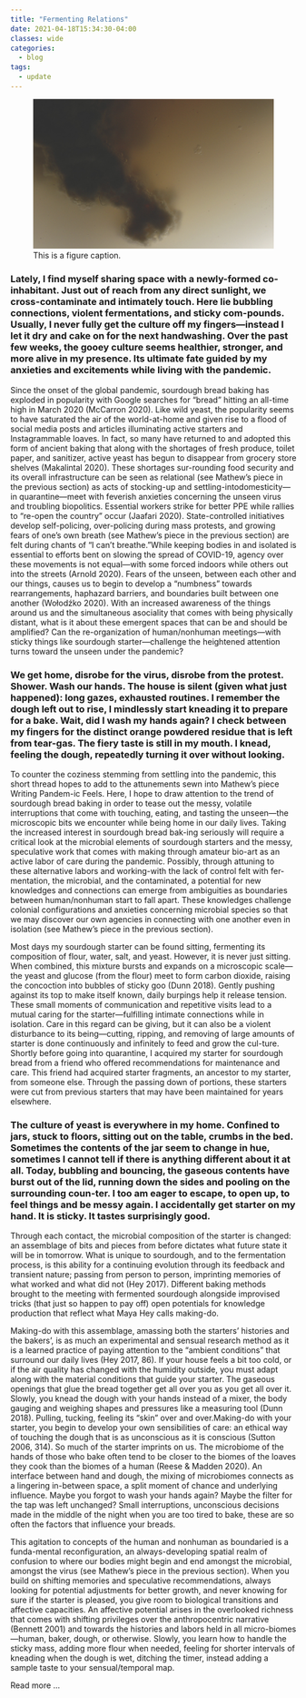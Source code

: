 ```yaml
---
title: "Fermenting Relations"
date: 2021-04-18T15:34:30-04:00
classes: wide
categories:
  - blog
tags:
  - update
---
```


<figure>
  <img src="https://raw.githubusercontent.com/johnnygainer/johnnygainer.github.io/master/assets/images/DeepinScreenshot_select-area_20210322104211.png" alt="this is a placeholder image">
  <figcaption>This is a figure caption.</figcaption>
</figure>


<h3>Lately, I find myself sharing space with a newly-formed co-inhabitant. Just out of reach from any direct sunlight, we cross-contaminate and intimately touch. Here lie bubbling connections, violent fermentations, and sticky com-pounds. Usually, I never fully get the culture off my fingers—instead I let it dry and cake on for the next handwashing. Over the past few weeks, the gooey culture seems healthier, stronger, and more alive in my presence. Its ultimate fate guided by my anxieties and excitements while living with the pandemic.</h3>

Since the onset of the global pandemic, sourdough bread baking has exploded in popularity with Google searches for “bread” hitting an all-time high in March 2020 (McCarron 2020). Like wild yeast, the popularity seems to have saturated the air of the world-at-home and given rise to a flood of social media posts and articles illuminating active starters and Instagrammable loaves. In fact, so many have returned to and adopted this form of ancient baking that along with the shortages of fresh produce, toilet paper, and sanitizer, active yeast has begun to disappear from grocery store shelves (Makalintal 2020). These shortages sur-rounding food security and its overall infrastructure can be seen as relational (see Mathew’s piece in the previous section) as acts of stocking-up and settling-intodomesticity—in quarantine—meet with feverish anxieties concerning the unseen virus and troubling biopolitics. Essential workers strike for better PPE while rallies to “re-open the country” occur (Jaafari 2020). State-controlled initiatives develop self-policing, over-policing during mass protests, and growing fears of one’s own breath (see Mathew’s piece in the previous section) are felt during chants of “I can’t breathe.”While keeping bodies in and isolated is essential to efforts bent on slowing the spread of COVID-19, agency over these movements is not equal—with some forced indoors while others out into the streets (Arnold 2020). Fears of the unseen, between each other and our things, causes us to begin to develop a “numbness” towards rearrangements, haphazard barriers, and boundaries built between one another (Wołodźko 2020). With an increased awareness of the things around us and the simultaneous asociality that comes with being physically distant, what is it about these emergent spaces that can be and should be amplified? Can the re-organization of human/nonhuman meetings—with sticky things like sourdough starter—challenge the heightened attention turns toward the unseen under the pandemic?

<h3>We get home, disrobe for the virus, disrobe from the protest. Shower. Wash our hands. The house is silent (given what just happened): long gazes, exhausted routines. I remember the dough left out to rise, I mindlessly start kneading it to prepare for a bake. Wait, did I wash my hands again? I check between my fingers for the distinct orange powdered residue that is left from tear-gas. The fiery taste is still in my mouth. I knead, feeling the dough, repeatedly turning it over without looking. </h3>

To counter the coziness stemming from settling into the pandemic, this short thread hopes to add to the attunements sewn into Mathew’s piece Writing Pandem-ic Feels. Here, I hope to draw attention to the trend of sourdough bread baking in order to tease out the messy, volatile interruptions that come with touching, eating, and tasting the unseen—the microscopic bits we encounter while being home in our daily lives. Taking the increased interest in sourdough bread bak-ing seriously will require a critical look at the microbial elements of sourdough starters and the messy, speculative work that comes with making through amateur bio-art as an active labor of care during the pandemic. Possibly, through attuning to these alternative labors and working-with the lack of control felt with fer-mentation, the microbial, and the contaminated, a potential for new knowledges and connections can emerge from ambiguities as boundaries between human/nonhuman start to fall apart. These knowledges challenge colonial configurations and anxieties concerning microbial species so that we may discover our own agencies in connecting with one another even in isolation (see Mathew’s piece in the previous section).

Most days my sourdough starter can be found sitting, fermenting its composition of flour, water, salt, and yeast. However, it is never just sitting. When combined, this mixture bursts and expands on a microscopic scale—the yeast and glucose (from the flour) meet to form carbon dioxide, raising the concoction into bubbles of sticky goo (Dunn 2018). Gently pushing against its top to make itself known, daily burpings help it release tension. These small moments of communication and repetitive visits lead to a mutual caring for the starter—fulfilling intimate connections while in isolation. Care in this regard can be giving, but it can also be a violent disturbance to its being—cutting, ripping, and removing of large amounts of starter is done continuously and infinitely to feed and grow the cul-ture. Shortly before going into quarantine, I acquired my starter for sourdough bread from a friend who offered recommendations for maintenance and care. This friend had acquired starter fragments, an ancestor to my starter, from someone else. Through the passing down of portions, these starters were cut from previous starters that may have been maintained for years elsewhere.

<h3>The culture of yeast is everywhere in my home. Confined to jars, stuck to floors, sitting out on the table, crumbs in the bed. Sometimes the contents of the jar seem to change in hue, sometimes I cannot tell if there is anything different about it at all. Today, bubbling and bouncing, the gaseous contents have burst out of the lid, running down the sides and pooling on the surrounding coun-ter. I too am eager to escape, to open up, to feel things and be messy again. I accidentally get starter on my hand. It is sticky. It tastes surprisingly good.</h3>

Through each contact, the microbial composition of the starter is changed: an assemblage of bits and pieces from before dictates what future state it will be in tomorrow. What is unique to sourdough, and to the fermentation process, is this ability for a continuing evolution through its feedback and transient nature; passing from person to person, imprinting memories of what worked and what did not (Hey 2017). Different baking methods brought to the meeting with fermented sourdough alongside improvised tricks (that just so happen to pay off) open potentials for knowledge production that reflect what Maya Hey calls making-do. 

Making-do with this assemblage, amassing both the starters’ histories and the bakers’, is as much an experimental and sensual research method as it is a learned practice of paying attention to the “ambient conditions” that surround our daily lives (Hey 2017, 86). If your house feels a bit too cold, or if the air quality has changed with the humidity outside, you must adapt along with the material conditions that guide your starter. The gaseous openings that glue the bread together get all over you as you get all over it. Slowly, you knead the dough with your hands instead of a mixer, the body gauging and weighing shapes and pressures like a measuring tool (Dunn 2018). Pulling, tucking, feeling its “skin” over and over.Making-do with your starter, you begin to develop your own sensibilities of care: an ethical way of touching the dough that is as unconscious as it is conscious (Sutton 2006, 314). So much of the starter imprints on us. The microbiome of the hands of those who bake often tend to be closer to the biomes of the loaves they cook than the biomes of a human (Reese & Madden 2020). An interface between hand and dough, the mixing of microbiomes connects as a lingering in-between space, a split moment of chance and underlying influence. Maybe you forgot to wash your hands again? Maybe the filter for the tap was left unchanged? Small interruptions, unconscious decisions made in the middle of the night when you are too tired to bake, these are so often the factors that influence your breads.

This agitation to concepts of the human and nonhuman as boundaried is a funda-mental reconfiguration, an always-developing spatial realm of confusion to where our bodies might begin and end amongst the microbial, amongst the virus (see Mathew’s piece in the previous section). When you build on shifting memories and speculative recommendations, always looking for potential adjustments for better growth, and never knowing for sure if the starter is pleased, you give room to biological transitions and affective capacities. An affective potential arises in the overlooked richness that comes with shifting privileges over the anthropocentric narrative (Bennett 2001) and towards the histories and labors held in all micro-biomes—human, baker, dough, or otherwise. Slowly, you learn how to handle the sticky mass, adding more flour when needed, feeling for shorter intervals of kneading when the dough is wet, ditching the timer, instead adding a sample taste to your sensual/temporal map.

Read more ... 

